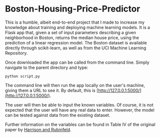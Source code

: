 # Boston-Housing-Price-Predictor
This is a humble, albeit end-to-end project that I made to increase my knowledge about training and deploying machine learning models. It is a Flask app that, given a set of input parameters describing a given neighborhood in Boston, returns the median house price, using the prediction of a linear regression model. The Boston dataset is available directly through scikit-learn, as well as from the UCI Machine Learning Repository.

Once downloaded the app can be called from the command line. Simply navigate to the parent directory and type:
```
python script.py
```
The command line will then run the app locally on the user's machine, giving them a URL to see it. By default, this is
[http://127.0.0.1:5000/](http://127.0.0.1:5000/).

The user will then be able to input the known variables. Of course, it is not expected that the user will have any real data to enter. However, the model can be tested against data from the existing dataset.

Further information on the variables can be found in Table IV of the original paper by [Harrison and Rubinfeld](https://www.researchgate.net/publication/4974606_Hedonic_housing_prices_and_the_demand_for_clean_air).

